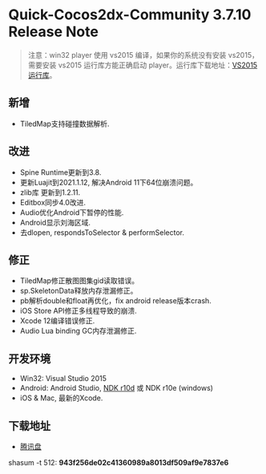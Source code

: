 # Quick-Cocos2dx-Community 3.7.10 Release Note

> 注意：win32 player 使用 vs2015 编译，如果你的系统没有安装 vs2015，需要安装 vs2015 运行库方能正确启动 player。运行库下载地址：[VS2015 运行库](https://pan.baidu.com/s/1mhW0OAG)。

## 新增

* TiledMap支持碰撞数据解析.

## 改进

* Spine Runtime更新到3.8.
* 更新Luajit到2021.1.12, 解决Android 11下64位崩溃问题。
* zlib库 更新到1.2.11.
* Editbox同步4.0改进.
* Audio优化Android下暂停的性能.
* Android显示刘海区域.
* 去dlopen, respondsToSelector & performSelector.

## 修正

* TiledMap修正散图图集gid读取错误。
* sp.SkeletonData释放内存泄漏修正。
* pb解析double和float再优化，fix android release版本crash.
* iOS Store API修正多线程导致的崩溃.
* Xcode 12编译错误修正.
* Audio Lua binding GC内存泄漏修正.

## 开发环境

* Win32: Visual Studio 2015
* Android: Android Studio, [NDK r10d](https://pan.baidu.com/s/1sjZMx6d) 或 NDK r10e (windows)
* iOS & Mac, 最新的Xcode.

## 下载地址

* [腾讯盘](https://share.weiyun.com/FOqwt6q5)

shasum -t 512: **943f256de02c41360989a8013df509af9e7837e6**